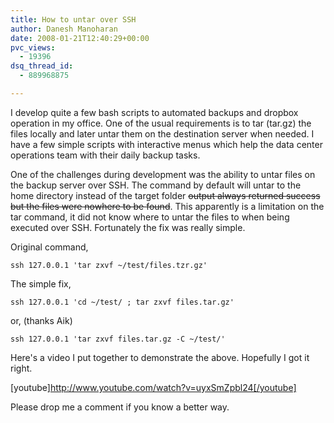 ```yaml
---
title: How to untar over SSH
author: Danesh Manoharan
date: 2008-01-21T12:40:29+00:00
pvc_views:
  - 19396
dsq_thread_id:
  - 889968875

---
```

I develop quite a few bash scripts to automated backups and dropbox operation in my office. One of the usual requirements is to tar (tar.gz) the files locally and later untar them on the destination server when needed. I have a few simple scripts with interactive menus which help the data center operations team with their daily backup tasks.

One of the challenges during development was the ability to untar files on the backup server over SSH. The command by default will untar to the home directory instead of the target folder <strike>output always returned success but the files were nowhere to be found</strike>. This apparently is a limitation on the tar command, it did not know where to untar the files to when being executed over SSH. Fortunately the fix was really simple.

Original command,

    ssh 127.0.0.1 'tar zxvf ~/test/files.tzr.gz'

The simple fix,

    ssh 127.0.0.1 'cd ~/test/ ; tar zxvf files.tar.gz'

or, (thanks Aik)

    ssh 127.0.0.1 'tar zxvf files.tar.gz -C ~/test/'

Here's a video I put together to demonstrate the above. Hopefully I got it right.

<!--more-->

[youtube]http://www.youtube.com/watch?v=uyxSmZpbl24[/youtube]

Please drop me a comment if you know a better way.